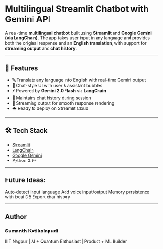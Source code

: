 # Multilingual Streamlit Chatbot with Gemini API

A real-time **multilingual chatbot** built using **Streamlit** and **Google Gemini (via LangChain)**. The app takes user input in any language and provides both the original response and an **English translation**, with support for **streaming output** and **chat history**.

---

## 🚀 Features

- 🔤 Translate any language into English with real-time Gemini output
- 💬 Chat-style UI with user & assistant bubbles
- ⚡ Powered by **Gemini 2.0 Flash** via **LangChain**
- 🧠 Maintains chat history during session
- 🔁 Streaming output for smooth response rendering
- ☁️ Ready to deploy on Streamlit Cloud

---

## 🛠️ Tech Stack

- [Streamlit](https://streamlit.io/)
- [LangChain](https://www.langchain.com/)
- [Google Gemini](https://ai.google.dev/)
- Python 3.9+

---

## Future Ideas:

 Auto-detect input language
 Add voice input/output
 Memory persistence with local DB
 Export chat history

 ---

## Author
### Sumanth Kotikalapudi
IIIT Nagpur | AI + Quantum Enthusiast | Product + ML Builder

